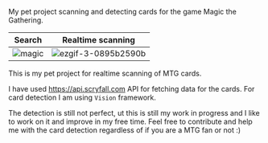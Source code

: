 My pet project scanning and detecting cards for the game Magic the Gathering.

|Search|Realtime scanning|
|-|-|
|![magic](https://user-images.githubusercontent.com/32448186/147256435-d90a022f-35e4-4f22-bcd3-a73974f5b66d.gif)|![ezgif-3-0895b2590b](https://user-images.githubusercontent.com/32448186/147261554-17da565e-22fa-4b15-8e45-29ed30d43c6f.gif)|

This is my pet project for realtime scanning of MTG cards.

I have used https://api.scryfall.com API for fetching data for the cards. For card detection I am using `Vision` framework. 

The detection is still not perfect, ut this is still my work in progress and I like to work on it and improve in my free time. Feel free to contribute and help me with the card detection regardless of if you are a MTG fan or not :) 
